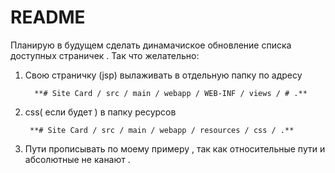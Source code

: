 # README #
Планирую в будущем сделать динамачиское обновление списка доступных страничек . 
Так что желательно:

1. Свою страничку (jsp) вылаживать в отдельную папку по адресу  

         **# Site Card / src / main / webapp / WEB-INF / views / # .**


2.  css( если будет ) в папку ресурсов 

         **# Site Card / src / main / webapp / resources / css / .**  


3. Пути прописывать по моему примеру , так как относительные пути и абсолютные не канают .